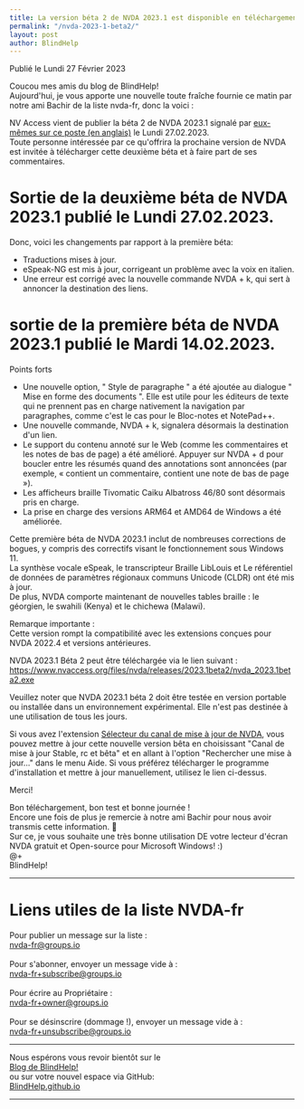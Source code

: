 ```yaml
---
title: La version béta 2 de NVDA 2023.1 est disponible en téléchargement
permalink: "/nvda-2023-1-beta2/"
layout: post
author: BlindHelp
---
```


<footer>Publié le Lundi 27 Février 2023</footer>


Coucou mes amis du blog de BlindHelp!    
Aujourd'hui, je vous apporte une nouvelle toute fraîche fournie ce matin par notre ami Bachir de la liste nvda-fr, donc la voici :    

NV Access vient de publier la béta 2 de NVDA 2023.1 signalé par [eux-mêmes sur ce poste (en anglais)](https://www.nvaccess.org/post/nvda-2023-1beta2/) le Lundi 27.02.2023.    
Toute personne intéressée par ce qu'offrira la prochaine version de NVDA est invitée à télécharger cette deuxième béta et à faire part de ses commentaires.    

# Sortie de la deuxième béta de NVDA 2023.1 publié le Lundi 27.02.2023.

Donc, voici les changements par rapport à la première béta:    


* Traductions mises à jour.
* eSpeak-NG est mis à jour, corrigeant un problème avec la voix en italien.
* Une erreur est corrigé avec la nouvelle commande NVDA + k,  qui sert à annoncer la destination des liens.


# sortie de la première béta de NVDA 2023.1 publié le Mardi 14.02.2023.


Points forts    

- Une nouvelle option, " Style de paragraphe " a été ajoutée au dialogue " Mise en forme des documents ". Elle est utile pour les éditeurs de texte qui ne prennent pas en charge nativement la navigation par paragraphes, comme c'est le cas pour le Bloc-notes et NotePad++.
- Une nouvelle commande, NVDA + k, signalera désormais la destination d'un lien.
- Le support du contenu annoté sur le Web (comme les commentaires et les notes de bas de page) a été amélioré. Appuyer sur NVDA + d pour boucler entre les résumés quand des annotations sont annoncées (par exemple, « contient un commentaire, contient une note de bas de page »).
- Les afficheurs braille Tivomatic Caiku Albatross 46/80 sont désormais pris en charge.
- La prise en charge des versions ARM64 et AMD64 de Windows a été améliorée.

Cette première béta de NVDA 2023.1 inclut de nombreuses corrections de bogues, y compris des correctifs visant le fonctionnement sous Windows 11.    
La synthèse vocale eSpeak, le transcripteur Braille LibLouis et Le référentiel de données de paramètres régionaux communs Unicode (CLDR) ont été mis à jour.    
De plus, NVDA comporte maintenant de nouvelles tables braille : le géorgien, le swahili (Kenya) et le chichewa (Malawi).    

Remarque importante :    
Cette version rompt la compatibilité avec les extensions conçues pour NVDA 2022.4 et versions antérieures.    

NVDA 2023.1 Béta 2 peut être téléchargée via le lien suivant : <https://www.nvaccess.org/files/nvda/releases/2023.1beta2/nvda_2023.1beta2.exe>

Veuillez noter que NVDA 2023.1 béta 2 doit être testée en version portable ou installée dans un environnement expérimental. Elle n'est pas destinée à une utilisation de tous les jours.    

Si vous avez l'extension [Sélecteur du canal de mise à jour de NVDA](https://blindhelp.github.io/updateChannel/), vous pouvez mettre à jour cette nouvelle version bêta en choisissant "Canal de mise à jour Stable, rc et bêta" et en allant à l'option "Rechercher une mise à jour..." dans le menu Aide. Si vous préférez télécharger le programme d'installation et mettre à jour manuellement, utilisez le lien ci-dessus.

Merci!  

Bon téléchargement, bon test et bonne journée !    
Encore une fois de plus je remercie à notre ami Bachir pour nous avoir transmis cette information. 🤝    
Sur ce, je vous souhaite une très bonne utilisation DE votre lecteur d'écran NVDA gratuit et Open-source pour Microsoft Windows! :)    
@+    
BlindHelp!    

---

# Liens utiles de la liste NVDA-fr #

Pour publier un message sur la liste :    
[nvda-fr@groups.io](mailto:nvda-fr@groups.io)    
<br>
Pour s'abonner, envoyer un message vide à :    
[nvda-fr+subscribe@groups.io](mailto:nvda-fr+subscribe@groups.io)    
<br>
Pour écrire au Propriétaire :    
[nvda-fr+owner@groups.io](mailto:nvda-fr+owner@groups.io)    
<br>
Pour se désinscrire (dommage !), envoyer un message vide à :    
[nvda-fr+unsubscribe@groups.io](mailto:nvda-fr+unsubscribe@groups.io)    

---

Nous espérons vous revoir bientôt sur le      
[Blog de BlindHelp!](http://blindhelp.blogspot.fr/)                    
ou sur  votre nouvel espace via GitHub:                     
[BlindHelp.github.io](https://blindhelp.github.io)                    

---